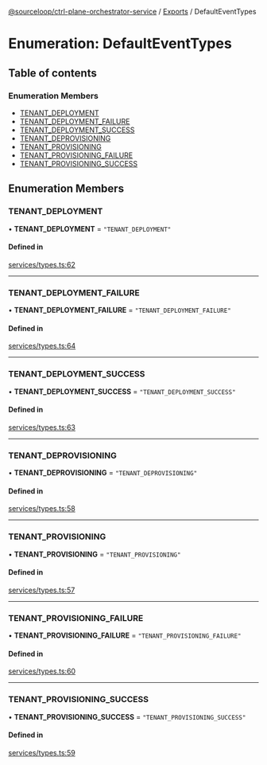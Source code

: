 [@sourceloop/ctrl-plane-orchestrator-service](../README.md) / [Exports](../modules.md) / DefaultEventTypes

# Enumeration: DefaultEventTypes

## Table of contents

### Enumeration Members

- [TENANT\_DEPLOYMENT](DefaultEventTypes.md#tenant_deployment)
- [TENANT\_DEPLOYMENT\_FAILURE](DefaultEventTypes.md#tenant_deployment_failure)
- [TENANT\_DEPLOYMENT\_SUCCESS](DefaultEventTypes.md#tenant_deployment_success)
- [TENANT\_DEPROVISIONING](DefaultEventTypes.md#tenant_deprovisioning)
- [TENANT\_PROVISIONING](DefaultEventTypes.md#tenant_provisioning)
- [TENANT\_PROVISIONING\_FAILURE](DefaultEventTypes.md#tenant_provisioning_failure)
- [TENANT\_PROVISIONING\_SUCCESS](DefaultEventTypes.md#tenant_provisioning_success)

## Enumeration Members

### TENANT\_DEPLOYMENT

• **TENANT\_DEPLOYMENT** = ``"TENANT_DEPLOYMENT"``

#### Defined in

[services/types.ts:62](https://github.com/sourcefuse/arc-saas/blob/5e03dcb/services/orchestrator-service/src/services/types.ts#L62)

___

### TENANT\_DEPLOYMENT\_FAILURE

• **TENANT\_DEPLOYMENT\_FAILURE** = ``"TENANT_DEPLOYMENT_FAILURE"``

#### Defined in

[services/types.ts:64](https://github.com/sourcefuse/arc-saas/blob/5e03dcb/services/orchestrator-service/src/services/types.ts#L64)

___

### TENANT\_DEPLOYMENT\_SUCCESS

• **TENANT\_DEPLOYMENT\_SUCCESS** = ``"TENANT_DEPLOYMENT_SUCCESS"``

#### Defined in

[services/types.ts:63](https://github.com/sourcefuse/arc-saas/blob/5e03dcb/services/orchestrator-service/src/services/types.ts#L63)

___

### TENANT\_DEPROVISIONING

• **TENANT\_DEPROVISIONING** = ``"TENANT_DEPROVISIONING"``

#### Defined in

[services/types.ts:58](https://github.com/sourcefuse/arc-saas/blob/5e03dcb/services/orchestrator-service/src/services/types.ts#L58)

___

### TENANT\_PROVISIONING

• **TENANT\_PROVISIONING** = ``"TENANT_PROVISIONING"``

#### Defined in

[services/types.ts:57](https://github.com/sourcefuse/arc-saas/blob/5e03dcb/services/orchestrator-service/src/services/types.ts#L57)

___

### TENANT\_PROVISIONING\_FAILURE

• **TENANT\_PROVISIONING\_FAILURE** = ``"TENANT_PROVISIONING_FAILURE"``

#### Defined in

[services/types.ts:60](https://github.com/sourcefuse/arc-saas/blob/5e03dcb/services/orchestrator-service/src/services/types.ts#L60)

___

### TENANT\_PROVISIONING\_SUCCESS

• **TENANT\_PROVISIONING\_SUCCESS** = ``"TENANT_PROVISIONING_SUCCESS"``

#### Defined in

[services/types.ts:59](https://github.com/sourcefuse/arc-saas/blob/5e03dcb/services/orchestrator-service/src/services/types.ts#L59)

